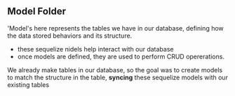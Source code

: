 ## Model Folder 
'Model's here represents the tables we have in our database, defining how the data stored behaviors and its structure. 
* these sequelize nidels help interact with our database
* once models are defined, they are used to perform CRUD opererations. 


We already make tables in our database, so the goal was to create models to match the structure in the table, **syncing** these sequelize models with our existing tables 
